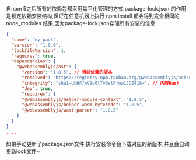 自npm 5之后所有的依赖包都采用扁平化管理的方式
package-lock.json 的作用是锁定依赖安装结构,保证在任意机器上执行 npm install 都会得到完全相同的 node_modules 结果,因为package-lock.json存储所有安装的信息

```json
{
  "name": "my-pack",
  "version": "1.0.0",
  "lockfileVersion": 1,
  "requires": true,
  "dependencies": {
    "@webassemblyjs/ast": { 
      "version": "1.8.5", // 当前依赖的版本
      "resolved": "https://registry.npm.taobao.org/@webassemblyjs/ast/download/@webassemblyjs/ast-1.8.5.tgz", // 从哪个渠道安装的
      "integrity": "sha1-UbHF/mV2o0lTv0slPfnw1JDZ41k=", // 内容hash
      "dev": true,
      "requires": {
      "@webassemblyjs/helper-module-context": "1.8.5",
      "@webassemblyjs/helper-wasm-bytecode": "1.8.5",
      "@webassemblyjs/wast-parser": "1.8.5"
    }
  }
}
....
```
如果手动更新了package.json文件,执行安装命令会下载对应的新版本,并且会自动更新lock文件~
